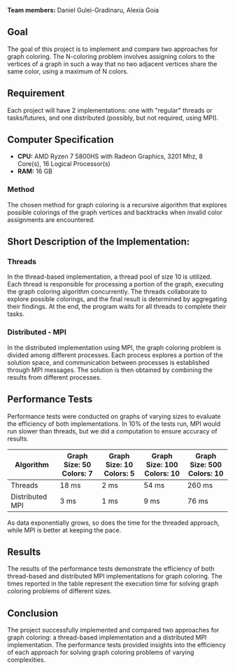 **Team members:** Daniel Gulei-Gradinaru, Alexia Goia
 
## Goal
 
The goal of this project is to implement and compare two approaches for graph coloring. The N-coloring problem involves assigning colors to the vertices of a graph in such a way that no two adjacent vertices share the same color, using a maximum of N colors.
 
## Requirement
 
Each project will have 2 implementations: one with "regular" threads or tasks/futures, and one distributed (possibly, but not required, using MPI).
 
## Computer Specification
 
- **CPU:** AMD Ryzen 7 5800HS with Radeon Graphics, 3201 Mhz, 8 Core(s), 16 Logical Processor(s)
- **RAM:** 16 GB
 
### Method
 
The chosen method for graph coloring is a recursive algorithm that explores possible colorings of the graph vertices and backtracks when invalid color assignments are encountered.
 
## Short Description of the Implementation:
 
### Threads
 
In the thread-based implementation, a thread pool of size 10 is utilized. Each thread is responsible for processing a portion of the graph, executing the graph coloring algorithm concurrently. The threads collaborate to explore possible colorings, and the final result is determined by aggregating their findings. At the end, the program waits for all threads to complete their tasks.
 
### Distributed - MPI
 
In the distributed implementation using MPI, the graph coloring problem is divided among different processes. Each process explores a portion of the solution space, and communication between processes is established through MPI messages. The solution is then obtained by combining the results from different processes.
 
## Performance Tests
 
Performance tests were conducted on graphs of varying sizes to evaluate the efficiency of both implementations. In 10% of the tests run, MPI would run slower than threads, but we did a computation to ensure accuracy of results.
 
| Algorithm | Graph Size: 50<br>Colors: 7 | Graph Size: 10<br>Colors: 5 | Graph Size: 100<br>Colors: 10 | Graph Size: 500<br>Colors: 10 |
| ---- | ---- | ---- | ---- | ---- |
| Threads | 18 ms | 2 ms | 54 ms | 260 ms |
| Distributed MPI | 3 ms | 1 ms | 9 ms | 76 ms |
As data exponentially grows, so does the time for the threaded approach, while MPI is better at keeping the pace.
## Results
 
The results of the performance tests demonstrate the efficiency of both thread-based and distributed MPI implementations for graph coloring. The times reported in the table represent the execution time for solving graph coloring problems of different sizes.
 
## Conclusion
 
The project successfully implemented and compared two approaches for graph coloring: a thread-based implementation and a distributed MPI implementation. The performance tests provided insights into the efficiency of each approach for solving graph coloring problems of varying complexities. 